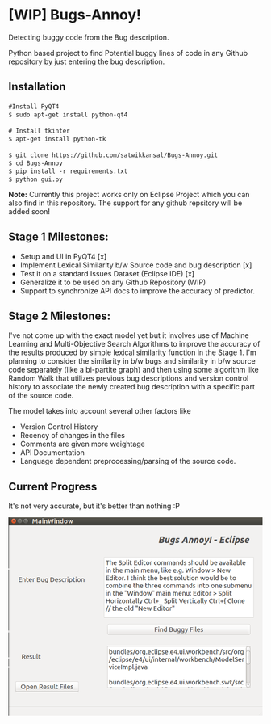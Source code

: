# [WIP] Bugs-Annoy!
Detecting buggy code from the Bug description.

Python based project to find Potential buggy lines of code in any Github repository by just entering the bug       description.

## Installation
```
#Install PyQT4
$ sudo apt-get install python-qt4

# Install tkinter
$ apt-get install python-tk 

$ git clone https://github.com/satwikkansal/Bugs-Annoy.git
$ cd Bugs-Annoy
$ pip install -r requirements.txt
$ python gui.py

```
**Note:** Currently this project works only on Eclipse Project which you can also find in this repository. The support for any github repsitory will be added soon!

## Stage 1 Milestones:
- Setup and UI in PyQT4 [x]
- Implement Lexical Similarity b/w Source code and bug description [x]
- Test it on a standard Issues Dataset (Eclipse IDE) [x]
- Generalize it to be used on any Github Repository (WIP)
- Support to synchronize API docs to improve the accuracy of predictor.

## Stage 2 Milestones:

I've not come up with the exact model yet but it involves use of Machine Learning and Multi-Objective Search Algorithms to improve the accuracy of the results produced by simple lexical similarity function in the Stage 1. I'm planning to consider the similarity in b/w bugs and similarity in b/w source code separately (like a bi-partite graph) and then using some algorithm like Random Walk that utilizes previous bug descriptions and version control history to associate the newly created bug description with a specific part of the source code.

The model takes into account several other factors like
- Version Control History
- Recency of changes in the files
- Comments are given more weightage
- API Documentation
- Language dependent preprocessing/parsing of the source code.

## Current Progress

It's not very accurate, but it's better than nothing :P

![Alt text](/screenshots/Screenshot-stage1.png?raw=true "Stage 1")


